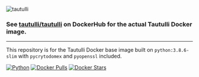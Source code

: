 ![tautulli](https://raw.githubusercontent.com/Tautulli/Tautulli-Docker/master/img/logo-tautulli-docker.png)

### See [tautulli/tautulli](https://hub.docker.com/r/tautulli/tautulli) on DockerHub for the actual Tautulli Docker image.

---

This repository is for the Tautulli Docker base image built on `python:3.8.6-slim` with `pycrytodomex` and `pyopenssl` included.

[![Python](https://img.shields.io/badge/python-v2.7.17-blue?style=flat-square)](https://python.org/downloads/release/python-2717/)
[![Docker Pulls](https://img.shields.io/docker/pulls/tautulli/tautulli-baseimage?style=flat-square)](https://hub.docker.com/r/tautulli/tautulli-baseimage)
[![Docker Stars](https://img.shields.io/docker/stars/tautulli/tautulli-baseimage?style=flat-square)](https://hub.docker.com/r/tautulli/tautulli-baseimage)
